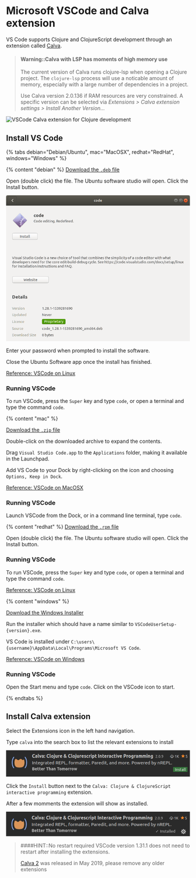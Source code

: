 # Microsoft VSCode and Calva extension

VS Code supports Clojure and ClojureScript development through an extension called [Calva](https://marketplace.visualstudio.com/items?itemName=betterthantomorrow.calva).

> #### Warning::Calva with LSP has moments of high memory use
> The current version of Calva runs clojure-lsp when opening a Clojure project.  The `clojure-lsp` process will use a noticable amount of memory, especially with a large number of dependencies in a project.
>
> Use Calva version 2.0.136 if RAM resources are very constrained.  A specific version can be selected via *Extensions > Calva extension settings > Install Another Version...*

![VSCode Calva extension for Clojure development](https://github.com/BetterThanTomorrow/calva/raw/master/assets/howto/evaluate.gif)


## Install VS Code

<!-- Operating System specific instructions -->
{% tabs debian="Debian/Ubuntu", mac="MacOSX", redhat="RedHat", windows="Windows" %}

<!-- Debian/Ubuntu instructions -->
{% content "debian" %}
[Download the `.deb` file](https://code.visualstudio.com/)

Open (double click) the file.  The Ubuntu software studio will open.  Click the Install button.

[![VSCode Install on Ubuntu](/images/vscode-install-ubuntu-software.png)](/images/vscode-install-ubuntu-software.png)

Enter your password when prompted to install the software.

Close the Ubuntu Software app once the install has finished.

[Reference: VSCode on Linux](https://code.visualstudio.com/docs/setup/linux)

### Running VSCode

To run VSCode, press the `Super` key and type `code`, or open a terminal and type the command `code`.


<!-- MacOSX instructions -->
{% content "mac" %}

[Download the `.zip` file](https://code.visualstudio.com/)

Double-click on the downloaded archive to expand the contents.

Drag `Visual Studio Code.app` to the `Applications` folder, making it available in the Launchpad.

Add VS Code to your Dock by right-clicking on the icon and choosing `Options, Keep in Dock`.

[Reference: VSCode on MacOSX](https://code.visualstudio.com/docs/setup/mac)

### Running VSCode

Launch VSCode from the Dock, or in a command line terminal, type `code`.


<!-- RedHat instructions -->
{% content "redhat" %}
[Download the `.rpm` file](https://code.visualstudio.com/)

Open (double click) the file.  The Ubuntu software studio will open.  Click the Install button.

### Running VSCode

To run VSCode, press the `Super` key and type `code`, or open a terminal and type the command `code`.

[Reference: VSCode on Linux](https://code.visualstudio.com/docs/setup/linux)


<!-- Windows instructions -->
{% content "windows" %}

[Download the Windows Installer](https://code.visualstudio.com/)

Run the installer which should have a name similar to `VSCodeUserSetup-{version}.exe`.

VS Code is installed under `C:\users\{username}\AppData\Local\Programs\Microsoft VS Code`.

[Reference: VSCode on Windows](https://code.visualstudio.com/docs/setup/windows)

### Running VSCode

Open the Start menu and type `code`.  Click on the VSCode icon to start.

{% endtabs %}
<!-- End of Operating System specific instructions -->

## Install Calva extension

Select the Extensions icon in the left hand navigation.

Type `calva` into the search box to list the relevant extensions to install

![VSCode Calva Extensions list](/images/vscode-calva-extension.png)

Click the `Install` button next to the `Calva: Clojure & ClojureScript interactive programming` extension.

After a few momments the extension will show as installed.

![VSCode Calva Extensions list](/images/vscode-calva-extension-installed.png)

> ####HINT::No restart required
> VSCode version 1.31.1 does not need to restart after installing the extensions.
>
> [Calva 2](https://marketplace.visualstudio.com/items?itemName=betterthantomorrow.calva) was released in May 2019, please remove any older extensions
